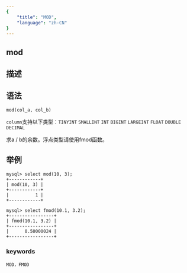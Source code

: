 ```yaml
---
{
    "title": "MOD",
    "language": "zh-CN"
}
---
```


## mod

## 描述
## 语法

`mod(col_a, col_b)`  

`column`支持以下类型：`TINYINT` `SMALLINT` `INT` `BIGINT` `LARGEINT` `FLOAT` `DOUBLE` `DECIMAL`

求a / b的余数。浮点类型请使用fmod函数。

## 举例

```
mysql> select mod(10, 3);
+------------+
| mod(10, 3) |
+------------+
|          1 |
+------------+

mysql> select fmod(10.1, 3.2);
+-----------------+
| fmod(10.1, 3.2) |
+-----------------+
|      0.50000024 |
+-----------------+
```

### keywords
	MOD，FMOD
